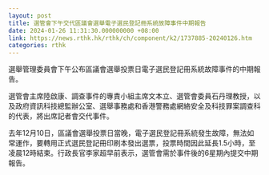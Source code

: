 ```yaml
---
layout: post
title: 選管會下午交代區議會選舉電子選民登記冊系統故障事件中期報告
date: 2024-01-26 11:31:30.000000000 +08:00
link: https://news.rthk.hk/rthk/ch/component/k2/1737885-20240126.htm
categories: rthk
---
```


選舉管理委員會下午公布區議會選舉投票日電子選民登記冊系統故障事件的中期報告。
 
選管會主席陸啟康、調查事件的專責小組主席文本立、選管會委員石丹理教授，以及政府資訊科技總監辦公室、選舉事務處和香港警務處網絡安全及科技罪案調查科的代表，將出席記者會交代事件。

去年12月10日，區議會選舉投票日當晚，電子選民登記冊系統發生故障，無法如常運作，要轉用正式選民登記冊印刷本發出選票，投票時間因此延長1.5小時，至凌晨12時結束。行政長官李家超早前表示，選管會需於事件後的6星期內提交中期報告。

